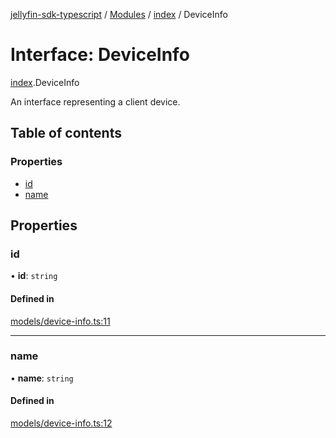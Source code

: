 [jellyfin-sdk-typescript](../README.md) / [Modules](../modules.md) / [index](../modules/index.md) / DeviceInfo

# Interface: DeviceInfo

[index](../modules/index.md).DeviceInfo

An interface representing a client device.

## Table of contents

### Properties

- [id](index.DeviceInfo.md#id)
- [name](index.DeviceInfo.md#name)

## Properties

### id

• **id**: `string`

#### Defined in

[models/device-info.ts:11](https://github.com/thornbill/jellyfin-sdk-typescript/blob/644c849/src/models/device-info.ts#L11)

___

### name

• **name**: `string`

#### Defined in

[models/device-info.ts:12](https://github.com/thornbill/jellyfin-sdk-typescript/blob/644c849/src/models/device-info.ts#L12)
